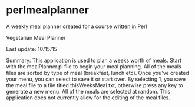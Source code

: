 # perlmealplanner
A weekly meal planner created for a course written in Perl

Vegetarian Meal Planner

Last update: 10/15/15

Summary:
This application is used to plan a weeks worth of meals. Start with the mealPlanner.pl file to begin your meal planning. All of the meals files are sorted by type of meal (breakfast, lunch etc). Once you've created your menu, you can select to save it or start over. By selecting 1, you save the meal file to a file titled thisWeeksMeal.txt, otherwise press any key to generate a new menu. All of the meals are selected at random. This application does not currently allow for the editing of the meal files.
